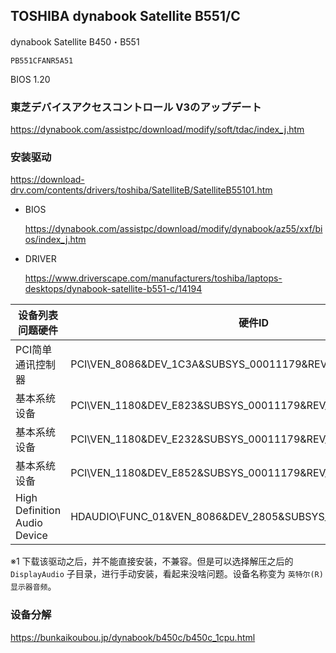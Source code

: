 ## TOSHIBA dynabook Satellite B551/C

dynabook Satellite B450・B551

`PB551CFANR5A51`

BIOS 1.20

### 東芝デバイスアクセスコントロール V3のアップデート

https://dynabook.com/assistpc/download/modify/soft/tdac/index_j.htm

### 安装驱动

https://download-drv.com/contents/drivers/toshiba/SatelliteB/SatelliteB55101.htm

- BIOS

  https://dynabook.com/assistpc/download/modify/dynabook/az55/xxf/bios/index_j.htm

- DRIVER

  https://www.driverscape.com/manufacturers/toshiba/laptops-desktops/dynabook-satellite-b551-c/14194





| 设备列表问题硬件             | 硬件ID                                                     | 对应驱动                                                     |                 |
| ---------------------------- | ---------------------------------------------------------- | ------------------------------------------------------------ | --------------- |
| PCI简单通讯控制器            | PCI\VEN_8086&DEV_1C3A&SUBSYS_00011179&REV_04               | Intel- Other hardware-Intel（R） Management Engine Interface | Windows可选更新 |
| 基本系统设备                 | PCI\VEN_1180&DEV_E823&SUBSYS_00011179&REV_04               | Ricoh Company-MTD-6/10/2013 12:00:00AM-6.21.11.46            | Windows可选更新 |
| 基本系统设备                 | PCI\VEN_1180&DEV_E232&SUBSYS_00011179&REV_04               | Ricoh Company-MTD-6/21/2013 12:00:00AM-6.21.11.30            | Windows可选更新 |
| 基本系统设备                 | PCI\VEN_1180&DEV_E852&SUBSYS_00011179&REV_07               | Ricoh Company-MTD-7/17/2013 12:00:00 AM-6.21.11.16           | Windows可选更新 |
| High Definition Audio Device | HDAUDIO\FUNC_01&VEN_8086&DEV_2805&SUBSYS_11790001&REV_1000 | https://support.dynabook.com/support/driversResults?freeText=1200009430 | ※1              |

※1 下载该驱动之后，并不能直接安装，不兼容。但是可以选择解压之后的 `DisplayAudio` 子目录，进行手动安装，看起来没啥问题。设备名称变为 `英特尔(R)显示器音频`。

### 设备分解

https://bunkaikoubou.jp/dynabook/b450c/b450c_1cpu.html

